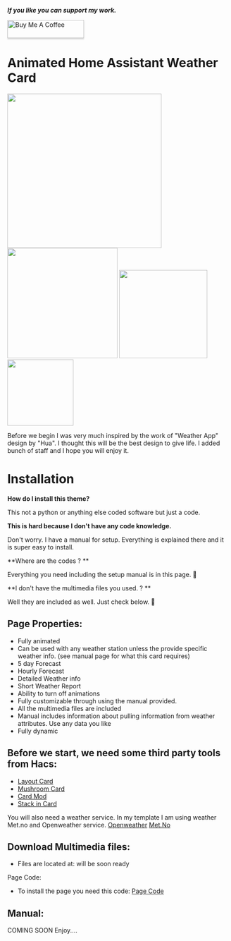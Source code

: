 _**If you like you can support my work.**_

<a href="https://www.buymeacoffee.com/berkansezer" target="_blank"><img src="https://www.buymeacoffee.com/assets/img/custom_images/orange_img.png" alt="Buy Me A Coffee" style="height: 41px !important;width: 174px !important;box-shadow: 0px 3px 2px 0px rgba(190, 190, 190, 0.5) !important;-webkit-box-shadow: 0px 3px 2px 0px rgba(190, 190, 190, 0.5) !important;" ></a> 

# Animated Home Assistant Weather Card
<img src="https://github.com/berkansezer77/home-assistant/assets/84282504/046a2d9c-a678-4d61-803a-fb840eb35826" width="350">
<img src="https://github.com/berkansezer77/home-assistant/assets/84282504/f8edaaec-0cf0-4e21-afda-dae003306fa7" width="250">
<img src="https://github.com/berkansezer77/home-assistant/assets/84282504/3f19042d-c711-41a1-81f2-9d617dc59aac" width="200">
<img src="https://github.com/berkansezer77/home-assistant/assets/84282504/b0694e72-a180-4e8e-a5af-f720f85306e7" width="150">

Before we begin I was very much inspired by the work of "Weather App" design by "Hua". I thought this will be the best design to give life. I added bunch of staff and I hope you will enjoy it.

# Installation
**How do I install this theme?**

This not a python or anything else coded software but just a code. 

**This is hard because I don't have any code knowledge.**

Don't worry. I have a manual for setup. Everything is explained there and it is super easy to install. 

**Where are the codes ? **

Everything you need including the setup manual is in this page. 🎉

**I don't have the multimedia files you used. ? **

Well they are included as well. Just check below. 🎉
## Page Properties:

- Fully animated
- Can be used with any weather station unless the provide specific weather info. (see manual page for what this card requires)
- 5 day Forecast
- Hourly Forecast
- Detailed Weather info
- Short Weather Report
- Ability to turn off animations
- Fully customizable through using the manual provided.
- All the multimedia files are included
- Manual includes information about pulling information from weather attributes. Use any data you like
- Fully dynamic

## Before we start, we need some third party tools from Hacs:

- [Layout Card](https://github.com/thomasloven/lovelace-layout-card)
- [Mushroom Card](https://github.com/piitaya/lovelace-mushroom)
- [Card Mod](https://github.com/thomasloven/lovelace-card-mod)
- [Stack in Card](https://github.com/custom-cards/stack-in-card)

You will also need a weather service. In my template I am using weather Met.no and Openweather service.
[Openweather](https://www.home-assistant.io/integrations/openweathermap/)
[Met.No](https://www.home-assistant.io/integrations/met/)


## Download Multimedia files:


- Files are located at: will be soon ready

Page Code: 

- To install the page you need this code: [Page Code](https://github.com/berkansezer77/home-assistant/blob/main/custom-cards/weather-card/page-code)

## Manual:

COMING SOON
Enjoy....



